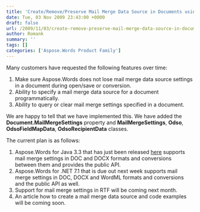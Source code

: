 ```yaml
---
title: 'Create/Remove/Preserve Mail Merge Data Source in Documents using Java'
date: Tue, 03 Nov 2009 23:43:00 +0000
draft: false
url: /2009/11/03/create-remove-preserve-mail-merge-data-source-in-documents/
author: Romank
summary: ''
tags: []
categories: ['Aspose.Words Product Family']
---
```


Many customers have requested the following features over time:

1.  Make sure Aspose.Words does not lose mail merge data source settings in a document during open/save or conversion.
2.  Ability to specify a mail merge data source for a document programmatically.
3.  Ability to query or clear mail merge settings specified in a document.

We are happy to tell that we have implemented this. We have added the **Document.MailMergeSettings** property and **MailMergeSettings**, **Odso**, **OdsoFieldMapData**, **OdsoRecipientData** classes.

The current plan is as follows:

1.  Aspose.Words for Java 3.3 that has just been released [here][1] supports mail merge settings in DOC and DOCX formats and conversions between them and provides the public API.
2.  Aspose.Words for .NET 7.1 that is due out next week supports mail merge settings in DOC, DOCX and WordML formats and conversions and the public API as well.
3.  Support for mail merge settings in RTF will be coming next month.
4.  An article how to create a mail merge data source and code examples will be coming soon.




[1]: https://downloads.aspose.com/words/java




